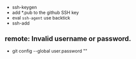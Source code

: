 - ssh-keygen
- add *.pub to the github SSH key
- eval `ssh-agent` use backtick
- ssh-add <drag-drop the private key file>  

## remote: Invalid username or password.
 - git config --global user.password ""
